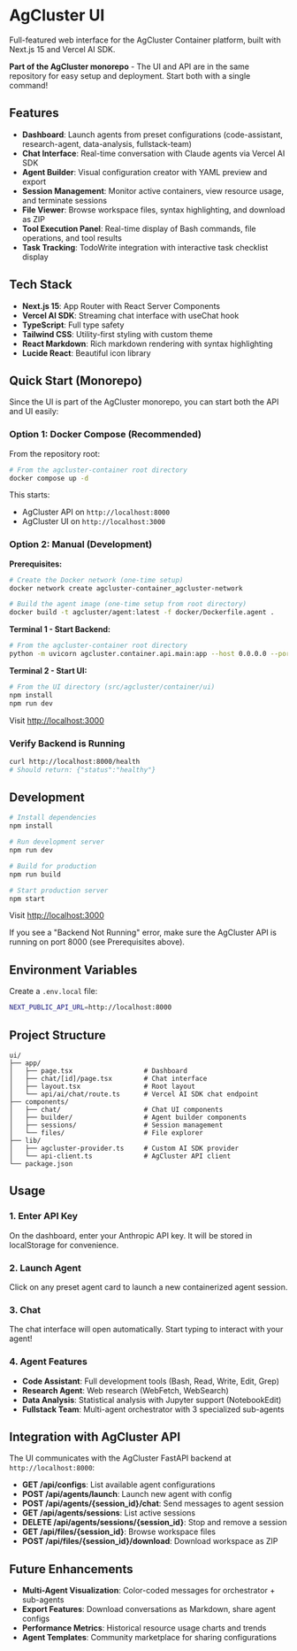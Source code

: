 # AgCluster UI

Full-featured web interface for the AgCluster Container platform, built with Next.js 15 and Vercel AI SDK.

**Part of the AgCluster monorepo** - The UI and API are in the same repository for easy setup and deployment. Start both with a single command!

## Features

- **Dashboard**: Launch agents from preset configurations (code-assistant, research-agent, data-analysis, fullstack-team)
- **Chat Interface**: Real-time conversation with Claude agents via Vercel AI SDK
- **Agent Builder**: Visual configuration creator with YAML preview and export
- **Session Management**: Monitor active containers, view resource usage, and terminate sessions
- **File Viewer**: Browse workspace files, syntax highlighting, and download as ZIP
- **Tool Execution Panel**: Real-time display of Bash commands, file operations, and tool results
- **Task Tracking**: TodoWrite integration with interactive task checklist display

## Tech Stack

- **Next.js 15**: App Router with React Server Components
- **Vercel AI SDK**: Streaming chat interface with useChat hook
- **TypeScript**: Full type safety
- **Tailwind CSS**: Utility-first styling with custom theme
- **React Markdown**: Rich markdown rendering with syntax highlighting
- **Lucide React**: Beautiful icon library

## Quick Start (Monorepo)

Since the UI is part of the AgCluster monorepo, you can start both the API and UI easily:

### Option 1: Docker Compose (Recommended)

From the repository root:

```bash
# From the agcluster-container root directory
docker compose up -d
```

This starts:
- AgCluster API on `http://localhost:8000`
- AgCluster UI on `http://localhost:3000`

### Option 2: Manual (Development)

**Prerequisites:**
```bash
# Create the Docker network (one-time setup)
docker network create agcluster-container_agcluster-network

# Build the agent image (one-time setup from root directory)
docker build -t agcluster/agent:latest -f docker/Dockerfile.agent .
```

**Terminal 1 - Start Backend:**
```bash
# From the agcluster-container root directory
python -m uvicorn agcluster.container.api.main:app --host 0.0.0.0 --port 8000
```

**Terminal 2 - Start UI:**
```bash
# From the UI directory (src/agcluster/container/ui)
npm install
npm run dev
```

Visit [http://localhost:3000](http://localhost:3000)

### Verify Backend is Running

```bash
curl http://localhost:8000/health
# Should return: {"status":"healthy"}
```

## Development

```bash
# Install dependencies
npm install

# Run development server
npm run dev

# Build for production
npm run build

# Start production server
npm start
```

Visit [http://localhost:3000](http://localhost:3000)

If you see a "Backend Not Running" error, make sure the AgCluster API is running on port 8000 (see Prerequisites above).

## Environment Variables

Create a `.env.local` file:

```bash
NEXT_PUBLIC_API_URL=http://localhost:8000
```

## Project Structure

```
ui/
├── app/
│   ├── page.tsx                  # Dashboard
│   ├── chat/[id]/page.tsx        # Chat interface
│   ├── layout.tsx                # Root layout
│   └── api/ai/chat/route.ts      # Vercel AI SDK chat endpoint
├── components/
│   ├── chat/                     # Chat UI components
│   ├── builder/                  # Agent builder components
│   ├── sessions/                 # Session management
│   └── files/                    # File explorer
├── lib/
│   ├── agcluster-provider.ts     # Custom AI SDK provider
│   └── api-client.ts             # AgCluster API client
└── package.json
```

## Usage

### 1. Enter API Key

On the dashboard, enter your Anthropic API key. It will be stored in localStorage for convenience.

### 2. Launch Agent

Click on any preset agent card to launch a new containerized agent session.

### 3. Chat

The chat interface will open automatically. Start typing to interact with your agent!

### 4. Agent Features

- **Code Assistant**: Full development tools (Bash, Read, Write, Edit, Grep)
- **Research Agent**: Web research (WebFetch, WebSearch)
- **Data Analysis**: Statistical analysis with Jupyter support (NotebookEdit)
- **Fullstack Team**: Multi-agent orchestrator with 3 specialized sub-agents

## Integration with AgCluster API

The UI communicates with the AgCluster FastAPI backend at `http://localhost:8000`:

- **GET /api/configs**: List available agent configurations
- **POST /api/agents/launch**: Launch new agent with config
- **POST /api/agents/{session_id}/chat**: Send messages to agent session
- **GET /api/agents/sessions**: List active sessions
- **DELETE /api/agents/sessions/{session_id}**: Stop and remove a session
- **GET /api/files/{session_id}**: Browse workspace files
- **POST /api/files/{session_id}/download**: Download workspace as ZIP

## Future Enhancements

- **Multi-Agent Visualization**: Color-coded messages for orchestrator + sub-agents
- **Export Features**: Download conversations as Markdown, share agent configs
- **Performance Metrics**: Historical resource usage charts and trends
- **Agent Templates**: Community marketplace for sharing configurations
